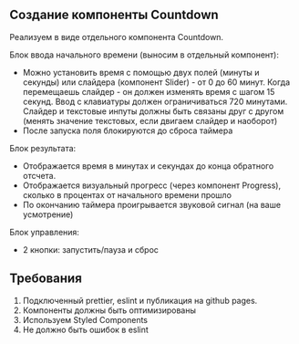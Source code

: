 ## Создание компоненты Countdown

Реализуем в виде отдельного компонента Countdown.  

Блок ввода начального времени (выносим в отдельный компонент):
- Можно установить время с помощью двух полей (минуты и секунды) или слайдера (компонент Slider) - от 0 до 60 минут. Когда перемещаешь слайдер - он должен изменять время с шагом 15 секунд. Ввод с клавиатуры должен ограничиваться 720 минутами. Слайдер и текстовые инпуты должны быть связаны друг с другом (менять значение текстовых, если двигаем слайдер и наоборот)
- После запуска поля блокируются до сброса таймера

Блок результата:
- Отображается время в минутах и секундах до конца обратного отсчета.
- Отображается визуальный прогресс (через компонент Progress), сколько в процентах от начального времени прошло
- По окончанию таймера проигрывается звуковой сигнал (на ваше усмотрение)

Блок управления:
- 2 кнопки: запустить/пауза и сброс

## Требования
1. Подключенный prettier, eslint и публикация на github pages.
2. Компоненты должны быть оптимизированы
3. Используем Styled Components
4. Не должно быть ошибок в eslint
